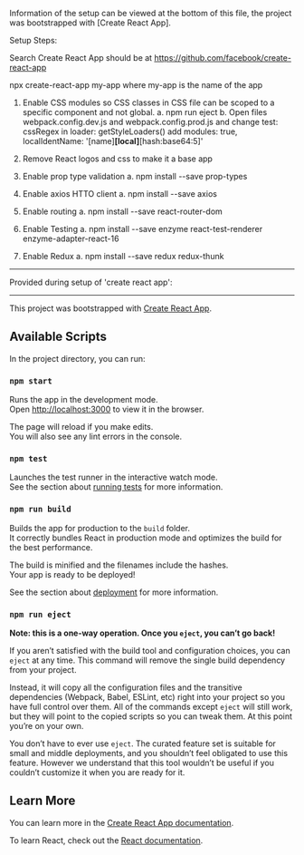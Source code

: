 Information of the setup can be viewed at the bottom of this file, the project was bootstrapped with [Create React App].

Setup Steps:

Search Create React App should be at https://github.com/facebook/create-react-app

npx create-react-app my-app
where my-app is the name of the app

1. Enable CSS modules so CSS classes in CSS file can be scoped to a specific component and not global.
	a. npm run eject
	b. Open files webpack.config.dev.js and webpack.config.prod.js and change test: cssRegex in loader: getStyleLoaders() add modules: true, localIdentName: '[name]__[local]__[hash:base64:5]'

2. Remove React logos and css to make it a base app

3. Enable prop type validation
	a. npm install --save prop-types

4. Enable axios HTTO client
	a. npm install --save axios

5. Enable routing
	a. npm install --save react-router-dom

6. Enable Testing 
	a. npm install --save enzyme react-test-renderer enzyme-adapter-react-16

7. Enable Redux
	a. npm install --save redux redux-thunk

---

Provided during setup of 'create react app':

---

This project was bootstrapped with [Create React App](https://github.com/facebook/create-react-app).

## Available Scripts

In the project directory, you can run:

### `npm start`

Runs the app in the development mode.<br>
Open [http://localhost:3000](http://localhost:3000) to view it in the browser.

The page will reload if you make edits.<br>
You will also see any lint errors in the console.

### `npm test`

Launches the test runner in the interactive watch mode.<br>
See the section about [running tests](https://facebook.github.io/create-react-app/docs/running-tests) for more information.

### `npm run build`

Builds the app for production to the `build` folder.<br>
It correctly bundles React in production mode and optimizes the build for the best performance.

The build is minified and the filenames include the hashes.<br>
Your app is ready to be deployed!

See the section about [deployment](https://facebook.github.io/create-react-app/docs/deployment) for more information.

### `npm run eject`

**Note: this is a one-way operation. Once you `eject`, you can’t go back!**

If you aren’t satisfied with the build tool and configuration choices, you can `eject` at any time. This command will remove the single build dependency from your project.

Instead, it will copy all the configuration files and the transitive dependencies (Webpack, Babel, ESLint, etc) right into your project so you have full control over them. All of the commands except `eject` will still work, but they will point to the copied scripts so you can tweak them. At this point you’re on your own.

You don’t have to ever use `eject`. The curated feature set is suitable for small and middle deployments, and you shouldn’t feel obligated to use this feature. However we understand that this tool wouldn’t be useful if you couldn’t customize it when you are ready for it.

## Learn More

You can learn more in the [Create React App documentation](https://facebook.github.io/create-react-app/docs/getting-started).

To learn React, check out the [React documentation](https://reactjs.org/).

